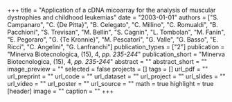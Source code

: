 +++
title = "Application of a cDNA micoarray for the analysis of muscular dystrophies and childhood leukemias"
date = "2003-01-01"
authors = ["S. Campanaro", "C. {De Pitta}", "B. Celegato", "C. Millino", "C. Romualdi", "B. Pacchioni", "S. Trevisan", "M. Bellin", "S. Cagnin", "L. Tombolan", "M. Fanin", "E. Pegoraro", "G. {Te Kronnie}", "M. Pescatori", "G. Valle", "G. Basso", "E. Ricci", "C. Angelini", "G. Lanfranchi"]
publication_types = ["2"]
publication = "Minerva Biotecnologica, (15), 4, _pp. 235-244_"
publication_short = "Minerva Biotecnologica, (15), 4, _pp. 235-244_"
abstract = ""
abstract_short = ""
image_preview = ""
selected = false
projects = []
tags = []
url_pdf = ""
url_preprint = ""
url_code = ""
url_dataset = ""
url_project = ""
url_slides = ""
url_video = ""
url_poster = ""
url_source = ""
math = true
highlight = true
[header]
image = ""
caption = ""
+++
